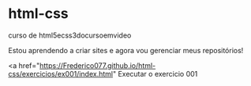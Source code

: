 # html-css
 curso de html5ecss3docursoemvideo

Estou aprendendo a criar sites e agora vou gerenciar meus repositórios!

<a href="https://Frederico077.github.io/html-css/exercicios/ex001/index.html" Executar o exercicio 001